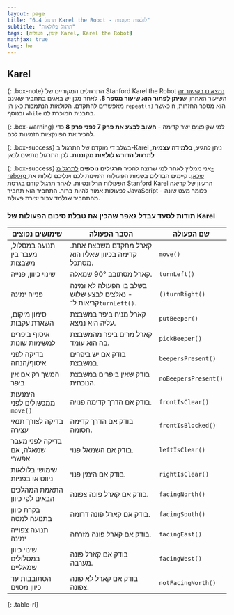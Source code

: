 ```yaml
---
layout: page 
title: "תרגול 6.4 Karel the Robot - לולאות מקוננות"
subtitle: "תרגול בלולאות"
tags: [קינון, פעולות Karel, Karel the Robot]
mathjax: true
lang: he
---
```


## Karel

{: .box-note}
התרגולים המקוריים של Stanford Karel the Robot [נמצאים בקישור זה](https://web.stanford.edu/~cpiech/karel/learn.html) השיעור האחרון ש**ניתן לפתור הוא שיעור מספר 8.** לאחר מכן יש באגים בתחביר שאינם מאפשרים להתקדם. הלולאות הנתמכות כאן הן `repeat(n)` כאשר n הוא מספר החזרות, ובנוסף `while` בתבנית המוכרת לנו.

{: .box-warning}
למי שקופצים ישר קדימה - **חשוב לבצע את פרק 7 לפני פרק 8** כדי להכיר את הפונקציות הזמינות לכם.


{: .box-success}
בשלב די מוקדם של התרגול ב-Karel ניתן להגיע, **בלמידה עצמית**, **לתרגול הדורש לולאות מקוננות.** לכן התרגול מתאים לכאן

{: .box-success}
אני ממליץ לאחר למי שרוצה להכיר **תרגילים נוספים** [לתרגל מ-reborg שכאן](https://reeborg.ca/reeborg.html?lang=en&mode=javascript&menu=worlds%2Fmenus%2Freeborg_intro_en.json&name=Home%203&url=worlds%2Ftutorial_en%2Fhome3.json). קיימים הבדלים בשמות הפעולות הזמינות לכם ועליכם לגלות את הפעולות הרלוונטיות. לאחר תרגול קודם בגרסת Stanford Karel הרעיון של קריאה לפעולות אמור להיות ברור. התחביר הוא תחביר JavaScript - כלומר מעט שונה מהתחביר שנלמד עבור יצירת פעולת. 





### תודות לסעד עבדל גאפר שהכין את טבלת סיכום הפעולות של Karel

| שימושים נפוצים                    | הסבר הפעולה                                        | שם הפעולה            |
| --------------------------------- | -------------------------------------------------- | -------------------- |
| תנועה במסלול, מעבר בין משבצות     | קארל מתקדם משבצת אחת. קדימה בכיוון שאליו הוא מסתכל. | `move()`             |
| שינוי כיוון, פנייה         | קארל מסתובב 90° שמאלה.                             | `turnLeft()`         |
| פנייה ימינה | בשלב בו  הפעולה לא זמינה - נאלצים לבצע שלוש קריאות ל־`turnLeft()`.    | `()turnRight()`        |
| סימון מיקום, השארת עקבות          | קארל מניח ביפר במשבצת עליה הוא נמצא.                     | `putBeeper()`        |
| איסוף ביפרים למשימות שונות        | קארל מרים ביפר מהמשבצת בה הוא עומד.                    | `pickBeeper()`       |
| בדיקה לפני איסוף/הנחה             | בודק אם יש ביפרים במשבצת.                  | `beepersPresent()`   |
| המשך רק אם אין ביפר               | בודק שאין ביפרים במשבצת הנוכחית.                   | `noBeepersPresent()` |
| הימנעות ממכשולים לפני `move()`    | בודק אם הדרך קדימה פנויה.                          | `frontIsClear()`     |
| בדיקה לצורך תנאי עצירה                  | בודק אם הדרך קדימה חסומה.                          | `frontIsBlocked()`   |
| בדיקה לפני מעבר שמאלה, אם אפשרי               | בודק אם השמאל פנוי.                                | `leftIsClear()`      |
| שימושי בלולאות ניווט או בפניות    | בודק אם הימין פנוי.                                | `rightIsClear()`     |
| התאמת המהלכים הבאים לפי כיוון             | בודק אם קארל פונה צפונה.                           | `facingNorth()`      |
| בקרת כיוון בתנועה למטה            | בודק אם קארל פונה דרומה.                           | `facingSouth()`      |
| תנועה צפוייה ימינה        | בודק אם קארל פונה מזרחה.                           | `facingEast()`       |
| שינוי כיוון במסלולים שמאליים      | בודק אם קארל פונה מערבה.                           | `facingWest()`       |
| הסתובבות עד כיוון מסוים           | בודק אם קארל לא פונה צפונה.                        | `notFacingNorth()`   |
{: .table-rl}
